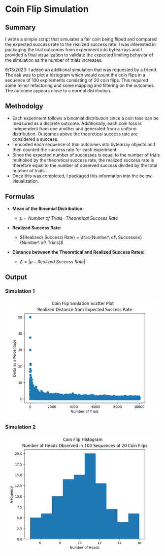 # Coin Flip Simulation
## Summary
I wrote a simple script that simulates a fair coin being fliped and compared the expected success rate to the realized success rate. I was interested in packaging the trial outcomes from experiment into bytearrays and I provided a final visualization to validate the expected limiting behavior of the simulation as the number of trials increases.

6/13/2023: I added an additional simulation that was requested by a friend. The ask was to plot a histogram which would count the coin flips in a sequence of 100 expirements consisting of 20 coin flips. This required some minor refactoring and some mapping and filtering on the outcomes. The outcome appears close to a normal distribution.

## Methodolgy
- Each experiment follows a binomial distribution since a coin toss can be measured as a discrete outcome. Additionally, each coin toss is independent from one another and generated from a uniform distribution. Outcomes above the theoretical success rate are considered a success.
- I encoded each sequence of trial outcomes into bytearray objects and then counted the success rate for each experiment.
- Since the expected number of successes is equal to the number of trials multiplied by the theoretical success rate, the realized success rate is therefore equal to the number of observed success divided by the total number of trials.
- Once this was completed, I packaged this information into the below visualization.

## Formulas
* **Mean of the Binomial Distribution:**
  - $\mu = {Number\ of\ Trials}\cdot {Theoretical\ Success\ Rate}$

* **Realized Success Rate:**
  - ${Realized\ Success\ Rate} = \frac{Number\  of\ Successes}{Number\ of\ Trials}$

* **Distance between the Theoretical and Realized Success Rates:**
  - $\Delta = \vert{\mu - Realized\ Success\ Rate}\vert$

## Output
### Simulation 1
![alt text](simulation1_plot.png)
### Simulation 2
![alt text](simulation2_plot.png)
